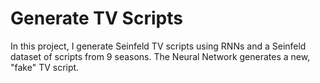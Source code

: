 # Generate TV Scripts

In this project, I generate Seinfeld TV scripts using RNNs and a Seinfeld dataset of scripts from 9 seasons. The Neural Network generates a new, "fake" TV script.

